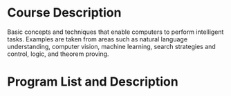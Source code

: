 # Course Description
Basic concepts and techniques that enable computers to perform intelligent tasks. Examples are taken from areas such as natural language understanding, computer vision, machine learning, search strategies and control, logic, and theorem proving.
# Program List and Description
